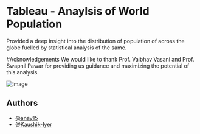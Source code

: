 # Tableau - Anaylsis of World Population

Provided a deep insight into the distribution of population of across the globe
fuelled by statistical analysis of the same.

#Acknowledgements
We would like to thank Prof. Vaibhav Vasani and Prof. Swapnil Pawar for providing us guidance and maximizing the potential of this analysis.

![image](https://user-images.githubusercontent.com/76039048/144665449-debf43d9-fbca-4d4f-92ac-5145c387f821.png)

## Authors

- [@anay15](https://github.com/anay15)
- [@Kaushik-Iyer](https://github.com/Kaushik-Iyer)
